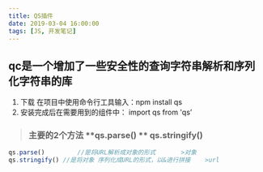 ```yaml
---
title: QS插件
date: 2019-03-04 16:00:00
tags: [JS, 开发笔记]
---
```


##    qc是一个增加了一些安全性的查询字符串解析和序列化字符串的库


1. 下载   在项目中使用命令行工具输入：npm install qs
2. 安装完成后在需要用到的组件中：      import qs from  'qs’
> ###   主要的**2**个方法   **qs.parse() **   **qs.stringify()**

```js
qs.parse()         //是将URL解析成对象的形式       >对象
qs.stringify() //是将对象 序列化成URL的形式，以&进行拼接    >url
```

